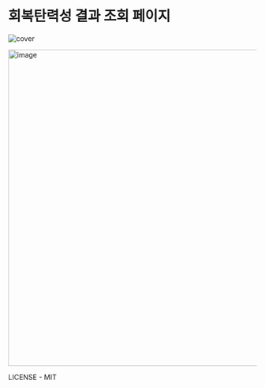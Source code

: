 # 회복탄력성 결과 조회 페이지

![cover](https://user-images.githubusercontent.com/23524849/212485779-160e9b12-cc49-4555-ad56-56df6e3d1dcc.png)

<img width="642" alt="image" src="https://user-images.githubusercontent.com/23524849/212485834-817c70bf-542b-4dfd-a1de-fa5868e8b05b.png">

LICENSE - MIT

